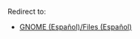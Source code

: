 Redirect to:

*   [GNOME (Español)/Files (Español)](/index.php/GNOME_(Espa%C3%B1ol)/Files_(Espa%C3%B1ol) "GNOME (Español)/Files (Español)")